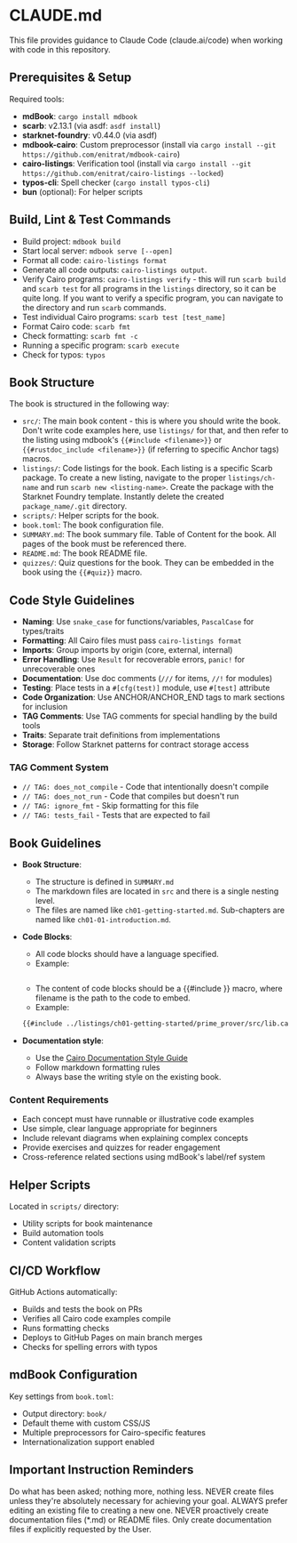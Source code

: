 # CLAUDE.md

This file provides guidance to Claude Code (claude.ai/code) when working with code in this repository.

## Prerequisites & Setup

Required tools:

- **mdBook**: `cargo install mdbook`
- **scarb**: v2.13.1 (via asdf: `asdf install`)
- **starknet-foundry**: v0.44.0 (via asdf)
- **mdbook-cairo**: Custom preprocessor (install via `cargo install --git https://github.com/enitrat/mdbook-cairo`)
- **cairo-listings**: Verification tool (install via `cargo install --git https://github.com/enitrat/cairo-listings --locked`)
- **typos-cli**: Spell checker (`cargo install typos-cli`)
- **bun** (optional): For helper scripts

## Build, Lint & Test Commands

- Build project: `mdbook build`
- Start local server: `mdbook serve [--open]`
- Format all code: `cairo-listings format`
- Generate all code outputs: `cairo-listings output`.
- Verify Cairo programs: `cairo-listings verify` - this will run `scarb build` and `scarb test` for all programs in the `listings` directory, so it can be quite long. If you want to verify a specific program, you can navigate to the directory and run `scarb` commands.
- Test individual Cairo programs: `scarb test [test_name]`
- Format Cairo code: `scarb fmt`
- Check formatting: `scarb fmt -c`
- Running a specific program: `scarb execute`
- Check for typos: `typos`

## Book Structure

The book is structured in the following way:

- `src/`: The main book content - this is where you should write the book. Don't write code examples here, use `listings/` for that, and then refer to the listing using mdbook's `{{#include <filename>}}` or `{{#rustdoc_include <filename>}}` (if referring to specific Anchor tags) macros.
- `listings/`: Code listings for the book. Each listing is a specific Scarb package. To create a new listing, navigate to the proper `listings/ch-name` and run `scarb new <listing-name>`. Create the package with the Starknet Foundry template. Instantly delete the created `package_name/.git` directory.
- `scripts/`: Helper scripts for the book.
- `book.toml`: The book configuration file.
- `SUMMARY.md`: The book summary file. Table of Content for the book. All pages of the book must be referenced there.
- `README.md`: The book README file.
- `quizzes/`: Quiz questions for the book. They can be embedded in the book using the `{{#quiz}}` macro.

## Code Style Guidelines

- **Naming**: Use `snake_case` for functions/variables, `PascalCase` for types/traits
- **Formatting**: All Cairo files must pass `cairo-listings format`
- **Imports**: Group imports by origin (core, external, internal)
- **Error Handling**: Use `Result` for recoverable errors, `panic!` for unrecoverable ones
- **Documentation**: Use doc comments (`///` for items, `//!` for modules)
- **Testing**: Place tests in a `#[cfg(test)]` module, use `#[test]` attribute
- **Code Organization**: Use ANCHOR/ANCHOR_END tags to mark sections for inclusion
- **TAG Comments**: Use TAG comments for special handling by the build tools
- **Traits**: Separate trait definitions from implementations
- **Storage**: Follow Starknet patterns for contract storage access

### TAG Comment System

- `// TAG: does_not_compile` - Code that intentionally doesn't compile
- `// TAG: does_not_run` - Code that compiles but doesn't run
- `// TAG: ignore_fmt` - Skip formatting for this file
- `// TAG: tests_fail` - Tests that are expected to fail

## Book Guidelines

- **Book Structure**:
  - The structure is defined in `SUMMARY.md`
  - The markdown files are located in `src` and there is a single nesting level.
  - The files are named like `ch01-getting-started.md`. Sub-chapters are named like `ch01-01-introduction.md`.
- **Code Blocks**:

  - All code blocks should have a language specified.
  - Example:

  ```cairo

  ```

  - The content of code blocks should be a {{#include <filename>}} macro, where filename is the path to the code to embed.
  - Example:

  ```md
  {{#include ../listings/ch01-getting-started/prime_prover/src/lib.cairo}}
  ```

- **Documentation style**:
  - Use the [Cairo Documentation Style Guide](./cairo-documentation-style-guide.md)
  - Follow markdown formatting rules
  - Always base the writing style on the existing book.

### Content Requirements

- Each concept must have runnable or illustrative code examples
- Use simple, clear language appropriate for beginners
- Include relevant diagrams when explaining complex concepts
- Provide exercises and quizzes for reader engagement
- Cross-reference related sections using mdBook's label/ref system

## Helper Scripts

Located in `scripts/` directory:

- Utility scripts for book maintenance
- Build automation tools
- Content validation scripts

## CI/CD Workflow

GitHub Actions automatically:

- Builds and tests the book on PRs
- Verifies all Cairo code examples compile
- Runs formatting checks
- Deploys to GitHub Pages on main branch merges
- Checks for spelling errors with typos

## mdBook Configuration

Key settings from `book.toml`:

- Output directory: `book/`
- Default theme with custom CSS/JS
- Multiple preprocessors for Cairo-specific features
- Internationalization support enabled

## Important Instruction Reminders

Do what has been asked; nothing more, nothing less.
NEVER create files unless they're absolutely necessary for achieving your goal.
ALWAYS prefer editing an existing file to creating a new one.
NEVER proactively create documentation files (\*.md) or README files. Only create documentation files if explicitly requested by the User.
